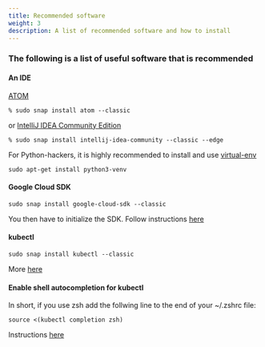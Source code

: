 ```yaml
---
title: Recommended software
weight: 3
description: A list of recommended software and how to install
---
```


### The following is a list of useful software that is recommended
#### An IDE
<a href="https://snapcraft.io/atom" target="_blank">ATOM</a>  
```
% sudo snap install atom --classic
```
or <a href="https://snapcraft.io/intellij-idea-community" target="_blank">IntelliJ IDEA Community Edition</a>
```
% sudo snap install intellij-idea-community --classic --edge
```
For Python-hackers, it is highly recommended to install and use <a href="https://gist.github.com/frfahim/73c0fad6350332cef7a653bcd762f08d" target="_blank">virtual-env</a>
```
sudo apt-get install python3-venv
```

#### Google Cloud SDK
```
sudo snap install google-cloud-sdk --classic
```
You then have to initialize the SDK. Follow instructions <a href="https://cloud.google.com/sdk/docs/quickstart-debian-ubuntu" target="_blank">here</a>

#### kubectl
```
sudo snap install kubectl --classic
```
More <a href="https://kubernetes.io/docs/tasks/tools/install-kubectl/#install-kubectl-on-linux" target="_blank">here</a>

#### Enable shell autocompletion for kubectl
In short, if you use zsh add the follwing line to the end of your ~/.zshrc file:
```
source <(kubectl completion zsh)
```
Instructions <a href="https://kubernetes.io/docs/tasks/tools/install-kubectl/#install-kubectl-on-linux" target="_blank">here</a>  
